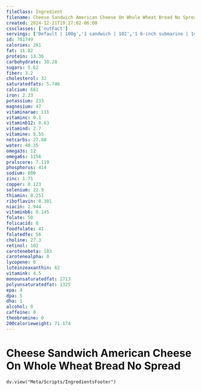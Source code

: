 ```yaml
---
fileClass: Ingredient
filename: Cheese Sandwich American Cheese On Whole Wheat Bread No Spread
created: 2024-12-21T19:27:02-06:00
cssclasses: ['nutFact']
servings: ['Default | 100g','1 sandwich | 102','1 6-inch submarine | 145','1 12-inch submarine | 290']
id: 781749
calories: 281
fat: 11.82
protein: 13.36
carbohydrate: 30.28
sugars: 5.62
fiber: 3.2
cholesterol: 32
saturatedfats: 5.746
calcium: 661
iron: 2.23
potassium: 233
magnesium: 47
vitaminarae: 111
vitaminc: 0.1
vitaminb12: 0.63
vitamind: 2.7
vitamine: 0.55
netcarbs: 27.08
water: 40.35
omega3s: 12
omega6s: 1156
pralscore: 7.119
phosphorus: 414
sodium: 800
zinc: 1.71
copper: 0.123
selenium: 22.9
thiamin: 0.251
riboflavin: 0.301
niacin: 2.944
vitaminb6: 0.145
folate: 50
folicacid: 8
foodfolate: 41
folatedfe: 56
choline: 27.3
retinol: 102
carotenebeta: 103
carotenealpha: 0
lycopene: 0
luteinzeaxanthin: 62
vitamink: 4.5
monounsaturatedfat: 2713
polyunsaturatedfat: 1325
epa: 4
dpa: 5
dha: 1
alcohol: 0
caffeine: 0
theobromine: 0
200calorieweight: 71.174
---
```


# Cheese Sandwich American Cheese On Whole Wheat Bread No Spread

```dataviewjs
dv.view("Meta/Scripts/IngredientsFooter")
```